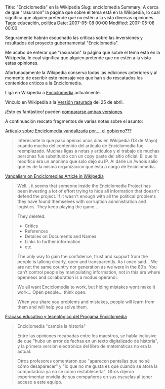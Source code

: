 Title: "Enciclomedia" en la Wikipedia
Slug: enciclomedia
Summary: A cerca de que "rasuraron" la página que sobre el tema está en la Wikipedia, lo cual significa que alguien pretende que no estén a la vista diversas opiniones.
Tags: educación, política
Date: 2007-05-08 00:00
Modified: 2007-05-08 00:00


Seguramente habrán escuchado las críticas sobre las inversiones y resultados del proyecto gubernamental "Enciclomedia".

Me acabo de enterar que "rasuraron" la página que sobre el tema está en la Wikipedia, lo cual significa que alguien pretende que no estén a la vista estas opiniones.

Afortunadamente la Wikipedia conserva todas las ediciones anteriores y al momento de escribir este mensaje veo que han sido rescatados los contenidos críticos a la Enciclomedia.

Liga en Wikipedia a [Enciclomedia](http://es.wikipedia.org/wiki/Enciclomedia) actualmente.

Vínculo en Wikipedia a la [Versión rasurada](http://es.wikipedia.org/w/index.php?title=Enciclomedia&oldid=8368915) del 25 de abril.

¡Esto es fantástico! pueden [compararse ambas versiones](http://es.wikipedia.org/w/index.php?title=Enciclomedia&diff=8865048&oldid=8368915).

A continuación rescato fragmentos de varias notas sobre el asunto:

[Artículo sobre Enciclomedia vandalizada por.... el gobierno???](http://cofradia.org/modules.php?name=News&file=article&sid=19696)

> Interesante lo que paso apenas unos dias en Wikipedia (13 de Mayo) cuando mucho del contenido del articulo de Enciclomedia fue reemplazado. Muchas ligas a notas y articulos y el trabajo de muchas personas fue substituido con un copy paste del sitio oficial. El que lo modifico era un anonimo que solo dejo su IP. Al darle un /whois salio que es de la misma organizacion que esta a cargo de Enciclomedia.

[Vandalism on Enciclomedias Article in Wikipedia](http://hj.nmty.org/vandalism-on-enciclomedias-article-in-wikipedia/)

> Well… it seems that someone inside the Enciclomedia Project has been investing a lot of effort trying to hide all information that doesn't defend the project. If it wasn't enough with all the political problems they have found themselves with corruption administration and logistics. They keep playing the game…
>
> They deleted:
> - Critics
> - References
> - Detailes on Documents and Names
> - Links to further information
> - etc.
>
> The only way to gain the confidence, trust and support from the people is talking clearly, open and transparently. As i once said… We are not the same country nor generation as we were in the 80’s. You can’t control people by manipulating information, not in this era where openness and collaboration is a modus operandi.
>
> We all want Enciclomedia to work, but hiding mistakes wont make it work… Open people… think open.
>
> When you share you problems and mistakes, people will learn from them and will help you solve them.

[Fracaso educativo y tecnológico del Progama Enciclomedia](http://www.jornada.unam.mx/2006/12/05/index.php?section=sociedad&article=044n1soc)

> Enciclomedia "cambia la historia"
>
> Entre las opiniones recabadas entre los maestros, se habla inclusive de que "hubo un error de fechas en un texto digitalizado de historia", y la primera versión electrónica del libro de matemáticas no era la actual.
>
> Otros profesores comentaron que "aparecen pantallas que no sé cómo desaparecer" y "lo que no me gusta es que cuando se atora la computadora ya no sé cómo restablecerla". Otros dijeron experimentar envidia de sus compañeros en sus escuelas al tener acceso a este equipo.
